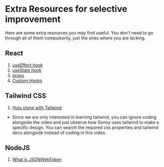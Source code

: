 # Extra Resources for selective improvement

Here are some extra resources you may find useful. You don't need to go through all of them compulsorily, just the ones where you are lacking.

## React
1. [useEffect hook](https://www.youtube.com/watch?v=UVhIMwHDS7k&list=PLf16UKl7nR5ARPKtuI76E-ShyaiKH50IF&index=1&pp=iAQB)
2. [useState hook](https://www.youtube.com/watch?v=kkuq0gTGRFQ&list=PLf16UKl7nR5ARPKtuI76E-ShyaiKH50IF&index=2&pp=iAQB)
3. [props](https://www.youtube.com/watch?v=kHJSNFU7H4U&list=PLf16UKl7nR5ARPKtuI76E-ShyaiKH50IF&index=3&t=461s&pp=iAQB)
4. [Custom Hooks](https://www.youtube.com/watch?v=nshyjApIovo&list=PLf16UKl7nR5ARPKtuI76E-ShyaiKH50IF&index=4&pp=iAQB)

## Tailwind CSS
1. [Hulu clone with Tailwind](https://www.youtube.com/live/MqDlsjc8GLo?feature=share)
  - Since we are only interested in learning tailwind, you can ignore coding alongside the video and just observe how Sonny uses tailwind to make a specific design. You can search the required css properties and tailwind docs alongside instead of coding in this video.

## NodeJS
1. [What is JSONWebToken]()
